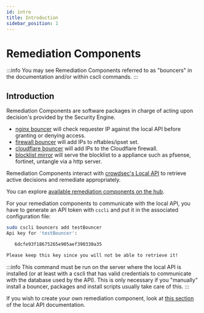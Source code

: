 ```yaml
---
id: intro
title: Introduction
sidebar_position: 1
---
```


# Remediation Components

:::info
You may see Remediation Components referred to as "bouncers" in the documentation and/or within cscli commands.
:::
## Introduction

Remediation Components are software packages in charge of acting upon decision's provided by the Security Engine.

- [nginx bouncer](/bouncers/nginx.mdx) will check requester IP against the local API before granting or denying access.
- [firewall bouncer](/bouncers/firewall.mdx) will add IPs to nftables/ipset set.
- [cloudflare bouncer](/bouncers/cloudflare.mdx) will add IPs to the Cloudflare firewall.
- [blocklist mirror](/bouncers/blocklist-mirror.mdx) will serve the blocklist to a appliance such as pfsense, fortinet, untangle via a http server.

Remediation Components interact with [crowdsec's Local API](/local_api/intro.md) to retrieve active decisions and remediate appropriately.

You can explore [available remediation components on the hub](https://hub.crowdsec.net/browse/#bouncers).

For your remediation components to communicate with the local API, you have to generate an API token with `cscli` and put it in the associated configuration file:

```bash
sudo cscli bouncers add testBouncer
Api key for 'testBouncer':

   6dcfe93f18675265e905aef390330a35

Please keep this key since you will not be able to retrieve it!
```

:::info
This command must be run on the server where the local API is installed (or at least with a cscli that has valid credentials to communicate with the database used by the API). This is only necessary if you "manually" install a bouncer, packages and install scripts usually take care of this.
:::

If you wish to create your own remediation component, look at [this section](/local_api/bouncers-api.md) of the local API documentation.




